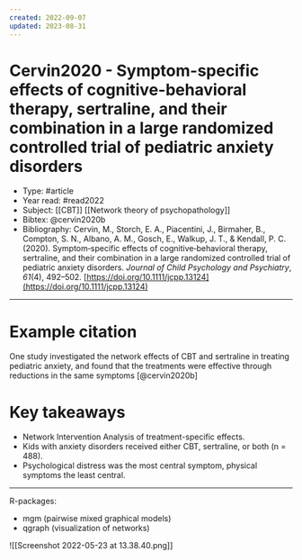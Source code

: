 ```yaml
---
created: 2022-09-07
updated: 2023-08-31
---
```

# Cervin2020 - Symptom-specific effects of cognitive-behavioral therapy, sertraline, and their combination in a large randomized controlled trial of pediatric anxiety disorders

* Type: #article
* Year read: #read2022
* Subject: [[CBT]] [[Network theory of psychopathology]]
* Bibtex: @cervin2020b
* Bibliography: Cervin, M., Storch, E. A., Piacentini, J., Birmaher, B., Compton, S. N., Albano, A. M., Gosch, E., Walkup, J. T., & Kendall, P. C. (2020). Symptom‐specific effects of cognitive‐behavioral therapy, sertraline, and their combination in a large randomized controlled trial of pediatric anxiety disorders. _Journal of Child Psychology and Psychiatry_, _61_(4), 492–502. [https://doi.org/10.1111/jcpp.13124](https://doi.org/10.1111/jcpp.13124)
---
# Example citation

One study investigated the network effects of CBT and sertraline in treating pediatric anxiety, and found that the treatments were effective through reductions in the same symptoms [@cervin2020b]

# Key takeaways
* Network Intervention Analysis of treatment-specific effects.
* Kids with anxiety disorders received either CBT, sertraline, or both (n = 488). 
* Psychological distress was the most central symptom, physical symptoms the least central.

---

R-packages:
- mgm (pairwise mixed graphical models)
- qgraph (visualization of networks)

![[Screenshot 2022-05-23 at 13.38.40.png]]